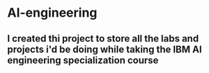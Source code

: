 # AI-engineering
## I created thi project to store all the labs and projects i'd be doing while taking the IBM AI engineering specialization course 
